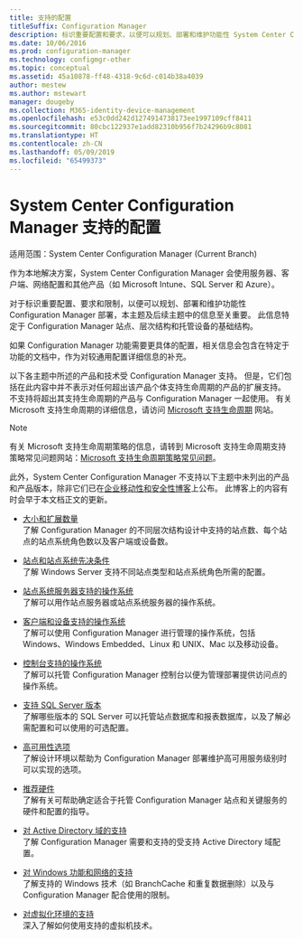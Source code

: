 ```yaml
---
title: 支持的配置
titleSuffix: Configuration Manager
description: 标识重要配置和要求，以便可以规划、部署和维护功能性 System Center Configuration Manager 部署。
ms.date: 10/06/2016
ms.prod: configuration-manager
ms.technology: configmgr-other
ms.topic: conceptual
ms.assetid: 45a10878-ff48-4318-9c6d-c014b38a4039
author: mestew
ms.author: mstewart
manager: dougeby
ms.collection: M365-identity-device-management
ms.openlocfilehash: e53c0dd242d1274914738173ee1997109cff8411
ms.sourcegitcommit: 80cbc122937e1add82310b956f7b24296b9c8081
ms.translationtype: HT
ms.contentlocale: zh-CN
ms.lasthandoff: 05/09/2019
ms.locfileid: "65499373"
---
```

# <a name="supported-configurations-for-system-center-configuration-manager"></a>System Center Configuration Manager 支持的配置

适用范围：System Center Configuration Manager (Current Branch)

作为本地解决方案，System Center Configuration Manager 会使用服务器、客户端、网络配置和其他产品（如 Microsoft Intune、SQL Server 和 Azure）。

对于标识重要配置、要求和限制，以便可以规划、部署和维护功能性 Configuration Manager 部署，本主题及后续主题中的信息至关重要。  此信息特定于 Configuration Manager 站点、层次结构和托管设备的基础结构。

如果 Configuration Manager 功能需要更具体的配置，相关信息会包含在特定于功能的文档中，作为对较通用配置详细信息的补充。  

 以下各主题中所述的产品和技术受 Configuration Manager 支持。 但是，它们包括在此内容中并不表示对任何超出该产品个体支持生命周期的产品的扩展支持。 不支持将超出其支持生命周期的产品与 Configuration Manager 一起使用。 有关 Microsoft 支持生命周期的详细信息，请访问 [Microsoft 支持生命周期](http://go.microsoft.com/fwlink/p/?LinkId=208270) 网站。  

> [!NOTE]  
>  有关 Microsoft 支持生命周期策略的信息，请转到 Microsoft 支持生命周期支持策略常见问题网站：[Microsoft 支持生命周期策略常见问题](http://go.microsoft.com/fwlink/p/?LinkId=31976)。  

 此外，System Center Configuration Manager 不支持以下主题中未列出的产品和产品版本，除非它们已在[企业移动性和安全性博客](https://blogs.technet.microsoft.com/enterprisemobility/)上公布。  此博客上的内容有时会早于本文档正文的更新。


-  [大小和扩展数量](../../../core/plan-design/configs/size-and-scale-numbers.md)  
了解 Configuration Manager 的不同层次结构设计中支持的站点数、每个站点的站点系统角色数以及客户端或设备数。

-  [站点和站点系统先决条件](../../../core/plan-design/configs/site-and-site-system-prerequisites.md)  
了解 Windows Server 支持不同站点类型和站点系统角色所需的配置。

-  [站点系统服务器支持的操作系统](../../../core/plan-design/configs/supported-operating-systems-for-site-system-servers.md)  
了解可以用作站点服务器或站点系统服务器的操作系统。

-  [客户端和设备支持的操作系统](../../../core/plan-design/configs/supported-operating-systems-for-clients-and-devices.md)  
了解可以使用 Configuration Manager 进行管理的操作系统，包括 Windows、Windows Embedded、Linux 和 UNIX、Mac 以及移动设备。

-  [控制台支持的操作系统](../../../core/plan-design/configs/supported-operating-systems-consoles.md)  
了解可以托管 Configuration Manager 控制台以便为管理部署提供访问点的操作系统。  

-  [支持 SQL Server 版本](../../../core/plan-design/configs/support-for-sql-server-versions.md)  
了解哪些版本的 SQL Server 可以托管站点数据库和报表数据库，以及了解必需配置和可以使用的可选配置。

-  [高可用性选项](../../../protect/understand/high-availability-options.md)  
了解设计环境以帮助为 Configuration Manager 部署维护高可用服务级别时可以实现的选项。

-  [推荐硬件](../../../core/plan-design/configs/recommended-hardware.md)  
了解有关可帮助确定适合于托管 Configuration Manager 站点和关键服务的硬件和配置的指导。

-  [对 Active Directory 域的支持](../../../core/plan-design/configs/support-for-active-directory-domains.md)  
了解 Configuration Manager 需要和支持的受支持 Active Directory 域配置。

-  [对 Windows 功能和网络的支持](../../../core/plan-design/configs/support-for-windows-features-and-networks.md)  
了解支持的 Windows 技术（如 BranchCache 和重复数据删除）以及与 Configuration Manager 配合使用的限制。

-  [对虚拟化环境的支持](../../../core/plan-design/configs/support-for-virtualization-environments.md)  
深入了解如何使用支持的虚拟机技术。
